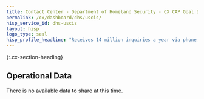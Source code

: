 ```yaml
---
title: Contact Center - Department of Homeland Security - CX CAP Goal Dashboard
permalink: /cx/dashboard/dhs/uscis/
hisp_service_id: dhs-uscis
layout: hisp
logo_type: seal
hisp_profile_headline: "Receives 14 million inquiries a year via phone, chat, e-mail and written correspondence."
---
```


{:.cx-section-heading}

## Operational Data

There is no available data to share at this time.

